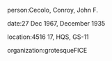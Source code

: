 person:Cecolo, Conroy, John F.

date:27 Dec 1967, December 1935

location:4516 17, HQS, GS-11

organization:grotesqueFICE

